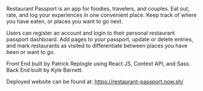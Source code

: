 Restaurant Passport is an app for foodies, travelers, and couples. Eat out, rate, and log your experiences in one convenient place. Keep track of where you have eaten, or places you want to go next.

Users can register an account and login to their personal restaurant passport dashboard. Add pages to your passport, update or delete entries, and mark restaurants as visited to differentiate between places you have been or want to go.

Front End built by Patrick Replogle using React JS, Context API, and Sass.
Back End built by Kyle Barnett.

Deployed website can be found at: https://restaurant-passport.now.sh/
